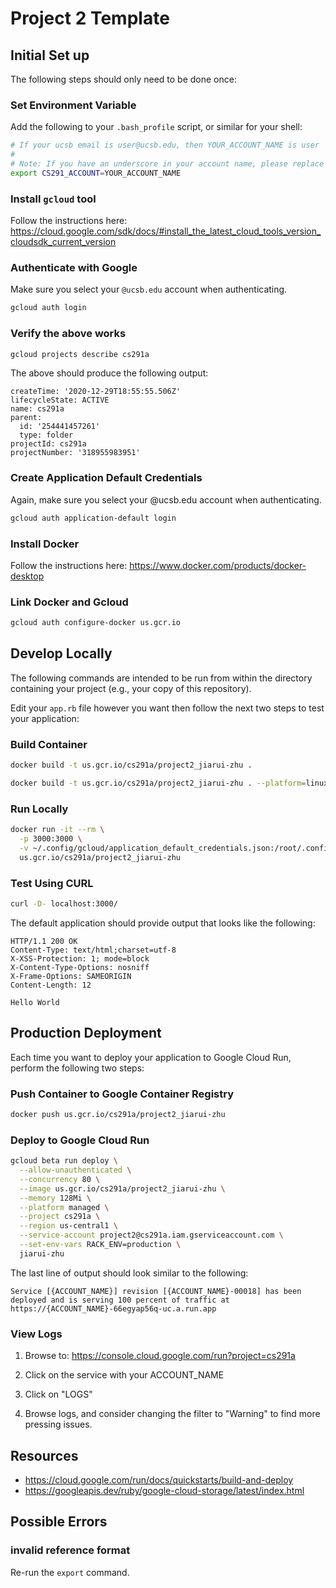 # Project 2 Template

## Initial Set up

The following steps should only need to be done once:

### Set Environment Variable

Add the following to your `.bash_profile` script, or similar for your shell:

```sh
# If your ucsb email is user@ucsb.edu, then YOUR_ACCOUNT_NAME is user
#
# Note: If you have an underscore in your account name, please replace with a hypen.
export CS291_ACCOUNT=YOUR_ACCOUNT_NAME
```

### Install `gcloud` tool

Follow the instructions here:
https://cloud.google.com/sdk/docs/#install_the_latest_cloud_tools_version_cloudsdk_current_version

### Authenticate with Google

Make sure you select your `@ucsb.edu` account when authenticating.

```sh
gcloud auth login
```

### Verify the above works

```sh
gcloud projects describe cs291a
```

The above should produce the following output:

```
createTime: '2020-12-29T18:55:55.506Z'
lifecycleState: ACTIVE
name: cs291a
parent:
  id: '254441457261'
  type: folder
projectId: cs291a
projectNumber: '318955983951'
```

### Create Application Default Credentials

Again, make sure you select your @ucsb.edu account when authenticating.

```sh
gcloud auth application-default login
```

### Install Docker

Follow the instructions here: https://www.docker.com/products/docker-desktop

### Link Docker and Gcloud

```sh
gcloud auth configure-docker us.gcr.io
```

## Develop Locally

The following commands are intended to be run from within the directory
containing your project (e.g., your copy of this repository).

Edit your `app.rb` file however you want then follow the next two steps to test your
application:

### Build Container

```sh
docker build -t us.gcr.io/cs291a/project2_jiarui-zhu .
```
```sh
docker build -t us.gcr.io/cs291a/project2_jiarui-zhu . --platform=linux/amd64
```

### Run Locally

```sh
docker run -it --rm \
  -p 3000:3000 \
  -v ~/.config/gcloud/application_default_credentials.json:/root/.config/gcloud/application_default_credentials.json \
  us.gcr.io/cs291a/project2_jiarui-zhu
```

### Test Using CURL

```sh
curl -D- localhost:3000/
```

The default application should provide output that looks like the following:

```http
HTTP/1.1 200 OK
Content-Type: text/html;charset=utf-8
X-XSS-Protection: 1; mode=block
X-Content-Type-Options: nosniff
X-Frame-Options: SAMEORIGIN
Content-Length: 12

Hello World
```

## Production Deployment

Each time you want to deploy your application to Google Cloud Run, perform the
following two steps:

### Push Container to Google Container Registry

```sh
docker push us.gcr.io/cs291a/project2_jiarui-zhu
```

### Deploy to Google Cloud Run

```sh
gcloud beta run deploy \
  --allow-unauthenticated \
  --concurrency 80 \
  --image us.gcr.io/cs291a/project2_jiarui-zhu \
  --memory 128Mi \
  --platform managed \
  --project cs291a \
  --region us-central1 \
  --service-account project2@cs291a.iam.gserviceaccount.com \
  --set-env-vars RACK_ENV=production \
  jiarui-zhu
```

The last line of output should look similar to the following:

```
Service [{ACCOUNT_NAME}] revision [{ACCOUNT_NAME}-00018] has been deployed and is serving 100 percent of traffic at https://{ACCOUNT_NAME}-66egyap56q-uc.a.run.app
```

### View Logs

1. Browse to: https://console.cloud.google.com/run?project=cs291a

2. Click on the service with your ACCOUNT_NAME

3. Click on "LOGS"

4. Browse logs, and consider changing the filter to "Warning" to find more pressing issues.

## Resources

- https://cloud.google.com/run/docs/quickstarts/build-and-deploy
- https://googleapis.dev/ruby/google-cloud-storage/latest/index.html

## Possible Errors

### invalid reference format

Re-run the `export` command.
